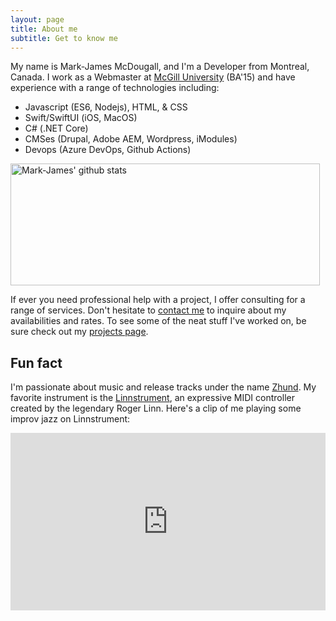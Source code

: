 ```yaml
---
layout: page
title: About me
subtitle: Get to know me
---
```


My name is Mark-James McDougall, and I'm a Developer from Montreal, Canada. I work as a Webmaster at <a href="https://mcgill.ca" target="_blank">McGill University</a> (BA'15) and have experience with a range of technologies including: 
- Javascript (ES6, Nodejs), HTML, & CSS 
- Swift/SwiftUI (iOS, MacOS)
- C# (.NET Core)
- CMSes (Drupal, Adobe AEM, Wordpress, iModules)
- Devops (Azure DevOps, Github Actions)

<a href="https://github.com/markjamesm" target=_blank><img src="https://github-readme-stats.vercel.app/api?username=markjamesm&count_private=true&show_icons=true" width="495" height="195" alt="Mark-James' github stats" title="Mark-James' github"></a>

If ever you need professional help with a project, I offer consulting for a range of services. Don't hesitate to [contact me](/contact) to inquire about my availabilities and rates. To see some of the neat stuff I've worked on, be sure check out my [projects page](/projects). 

## Fun fact

I'm passionate about music and release tracks under the name <a href="https://open.spotify.com/artist/04h01WGkLNuHzSzCBGbjCR" target="_blank">Zhund</a>. My favorite instrument is the <a href="http://linnstrument.com" target="_blank">Linnstrument</a>, an expressive MIDI controller created by the legendary Roger Linn. Here's a clip of me playing some improv jazz on Linnstrument:

<style>.embed-container { position: relative; padding-bottom: 56.25%; height: 0; overflow: hidden; max-width: 100%; } .embed-container iframe, .embed-container object, .embed-container embed { position: absolute; top: 0; left: 0; width: 100%; height: 100%; }</style><div class='embed-container'><iframe src='https://www.youtube.com/embed/njY9xBz9M18' frameborder='0' allowfullscreen></iframe></div>